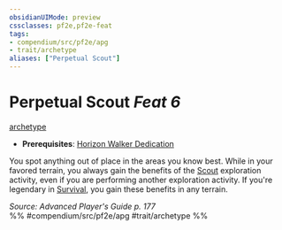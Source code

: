 ```yaml
---
obsidianUIMode: preview
cssclasses: pf2e,pf2e-feat
tags:
- compendium/src/pf2e/apg
- trait/archetype
aliases: ["Perpetual Scout"]
---
```

# Perpetual Scout  *Feat 6*  
[archetype](rules/traits/archetype.md "Archetype Feat Trait")  

- **Prerequisites**: [Horizon Walker Dedication](compendium/feats/horizon-walker-dedication-apg.md)

You spot anything out of place in the areas you know best. While in your favored terrain, you always gain the benefits of the [Scout](rules/actions/scout.md) exploration activity, even if you are performing another exploration activity. If you're legendary in [Survival](compendium/skills.md#Survival), you gain these benefits in any terrain.

*Source: Advanced Player's Guide p. 177*  
%% #compendium/src/pf2e/apg #trait/archetype %%